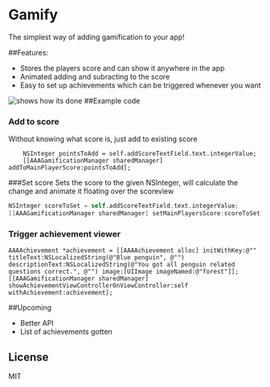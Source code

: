 Gamify
======

The simplest way of adding gamification to your app!

##Features:
- Stores the players score and can show it anywhere in the app
- Animated adding and subracting to the score
- Easy to set up achievements which can be triggered whenever you want


![shows how its done](https://github.com/haaakon/Gamify/blob/master/v0.0.2.gif?raw=true)
##Example code

### Add to score
Without knowing what score is, just add to existing score
```
    NSInteger pointsToAdd = self.addScoreTextField.text.integerValue;
    [[AAAGamificationManager sharedManager] addToMainPlayerScore:pointsToAdd];
```

###Set score
Sets the score to the given NSInteger, will calculate the change and animate it floating over the scoreview
```objective-c
NSInteger scoreToSet = self.addScoreTextField.text.integerValue;
[[AAAGamificationManager sharedManager] setMainPlayersScore:scoreToSet];
```

### Trigger achievement viewer
```
AAAAchievement *achievement = [[AAAAchievement alloc] initWithKey:@"" titleText:NSLocalizedString(@"Blue penguin", @"") descriptionText:NSLocalizedString(@"You got all penguin related questions correct.", @"") image:[UIImage imageNamed:@"forest"]];
[[AAAGamificationManager sharedManager] showAchievementViewControllerOnViewController:self withAchievement:achievement];

```
##Upcoming
- Better API
- List of achievements gotten




## License
MIT
